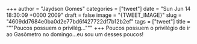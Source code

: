 
+++
author = "Jaydson Gomes"
categories = ["tweet"]
date = "Sun Jun 14 18:30:09 +0000 2009"
draft = false
image = "{TWEET_IMAGE}"
slug = "4609dd7684e0ba0d2e77bd6f427722df7b12b2ef"
tags = ["tweet"]
title = """Poucos possuem o privilég..."""
+++
Poucos possuem o privilégio de ir ao Gasômetro no domingo...eu sou um desses poucos!
